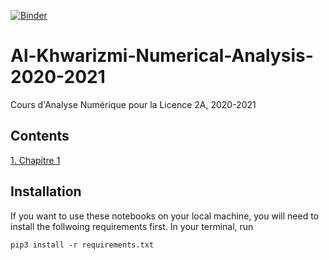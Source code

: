 [![Binder](https://mybinder.org/badge_logo.svg)](https://mybinder.org/v2/gh/UM6P/Al-Khwarizmi-Numerical-Analysis-2020-2021/master)

# Al-Khwarizmi-Numerical-Analysis-2020-2021

Cours d'Analyse Numérique pour la Licence 2A, 2020-2021

## Contents

[1. Chapitre 1](https://nbviewer.jupyter.org/github/UM6P/Al-Khwarizmi-Numerical-Analysis-2020-2021/blob/main/notebooks/chapter_01.ipynb)

## Installation 

If you want to use these notebooks on your local machine, you will need to install the follwoing requirements first. In your terminal, run

```shell
pip3 install -r requirements.txt 
```
